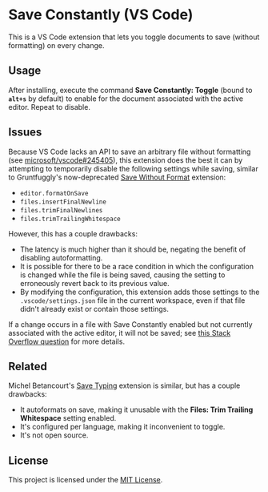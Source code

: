 # Save Constantly (VS Code)

This is a VS Code extension that lets you toggle documents to save (without formatting) on every change.

## Usage

After installing, execute the command **Save Constantly: Toggle** (bound to **`alt+s`** by default) to enable for the document associated with the active editor. Repeat to disable.

## Issues

Because VS Code lacks an API to save an arbitrary file without formatting (see [microsoft/vscode#245405](https://github.com/microsoft/vscode/issues/245405)), this extension does the best it can by attempting to temporarily disable the following settings while saving, similar to Gruntfuggly's now-deprecated [Save Without Format](https://marketplace.visualstudio.com/items?itemName=Gruntfuggly.save-without-format) extension:

- `editor.formatOnSave`
- `files.insertFinalNewline`
- `files.trimFinalNewlines`
- `files.trimTrailingWhitespace`

However, this has a couple drawbacks:

- The latency is much higher than it should be, negating the benefit of disabling autoformatting.
- It is possible for there to be a race condition in which the configuration is changed while the file is being saved, causing the setting to erroneously revert back to its previous value.
- By modifying the configuration, this extension adds those settings to the `.vscode/settings.json` file in the current workspace, even if that file didn't already exist or contain those settings.

If a change occurs in a file with Save Constantly enabled but not currently associated with the active editor, it will not be saved; see [this Stack Overflow question](https://stackoverflow.com/q/79550924/5044950) for more details.

## Related

Michel Betancourt's [Save Typing](https://marketplace.visualstudio.com/items?itemName=akhail.save-typing) extension is similar, but has a couple drawbacks:

- It autoformats on save, making it unusable with the **Files: Trim Trailing Whitespace** setting enabled.
- It's configured per language, making it inconvenient to toggle.
- It's not open source.

## License

This project is licensed under the [MIT License](LICENSE).
